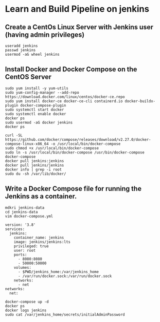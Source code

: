 # Learn and Build Pipeline on jenkins

## Create a CentOs Linux Server with Jenkins user (having admin privileges)
```shell
useradd jenkins
passwd jenkins
usermod -aG wheel jenkins
```

## Install Docker and Docker Compose on the CentOS Server
```shell
sudo yum install -y yum-utils
sudo yum-config-manager --add-repo https://download.docker.com/linux/centos/docker-ce.repo
sudo yum install docker-ce docker-ce-cli containerd.io docker-buildx-plugin docker-compose-plugin
sudo systemctl start docker
sudo systemctl enable docker
docker ps
sudo usermod -aG docker jenkins
docker ps

curl -SL https://github.com/docker/compose/releases/download/v2.27.0/docker-compose-linux-x86_64 -o /usr/local/bin/docker-compose
sudo chmod +x /usr/local/bin/docker-compose
sudo ln -s /usr/local/bin/docker-compose /usr/bin/docker-compose
docker-compose
docker pull jenkins:jenkins
docker pull jenkins/jenkins
docker info | grep -i root
sudo du -sh /var/lib/docker/
```

## Write a Docker Compose file for running the Jenkins as a container.
```shell
mdkri jenkins-data
cd jenkins-data
vim docker-compose.yml

version: '3.8'
services:
  jenkins:
    container_name: jenkins
    image: jenkins/jenkins:lts
    privileged: true
    user: root
    ports:
      - 8080:8080
      - 50000:50000
    volumes:
      - $PWD/jenkins_home:/var/jenkins_home
      - /var/run/docker.sock:/var/run/docker.sock
    networks:
      - net
networks:
  net:

docker-compose up -d
docker ps
docker logs jenkins
sudo cat /var/jenkins_home/secrets/initialAdminPassword
```


